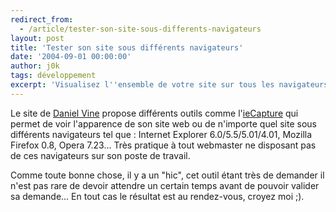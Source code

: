 ```yaml
---
redirect_from:
  - /article/tester-son-site-sous-differents-navigateurs
layout: post
title: 'Tester son site sous différents navigateurs'
date: '2004-09-01 00:00:00'
author: j0k
tags: développement
excerpt: 'Visualisez l''ensemble de votre site sur tous les navigateurs sans les installer !'
---
```


Le site de [Daniel Vine](http://www.danvine.com/) propose différents outils comme l'[ieCapture](http://www.danvine.com/iecapture/) qui permet de voir l'apparence de son site web ou de n'importe quel site sous différents navigateurs tel que : Internet Explorer 6.0/5.5/5.01/4.01, Mozilla Firefox 0.8, Opera 7.23...  Très pratique à tout webmaster ne disposant pas de ces navigateurs sur son poste de travail.

  Comme toute bonne chose, il y a un "hic", cet outil étant très de demander il n'est pas rare de devoir attendre un certain temps avant de pouvoir valider sa demande... En tout cas le résultat est au rendez-vous, croyez moi ;).
